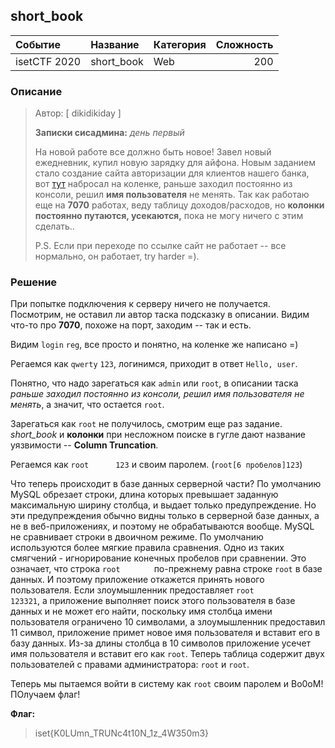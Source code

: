 ## short_book

| Событие | Название | Категория | Сложность |
|:--------|:---------|:----------|----------:|
| isetCTF 2020 | short_book | Web | 200 |

### Описание
> Автор: [ dikidikiday ]
>
> **Записки сисадмина:** *день первый*
>
> На новой работе все должно быть новое! Завел новый ежедневник, купил новую зарядку для айфона. Новым заданием стало создание сайта авторизации для клиентов нашего банка, вот [тут](http://ваш_сайт) набросал на коленке, раньше заходил постоянно из консоли, решил **имя пользователя** не менять. Так как работаю еще на **7070** работах, веду таблицу доходов/расходов, но **колонки постоянно путаются, усекаются,** пока не могу ничего с этим сделать..
> 
> P.S. Если при переходе по ссылке сайт не работает -- все нормально, он работает, try harder =).

### Решение

При попытке подключения к серверу ничего не получается. Посмотрим, не оставил ли автор таска подсказку в описании. Видим что-то про **7070**, похоже на порт, заходим -- так и есть.

Видим `login` `reg`, все просто и понятно, на коленке же написано =)

Регаемся как `qwerty` `123`, логинимся, приходит в ответ `Hello, user`.

Понятно, что надо зарегаться как `admin` или `root`, в описании таска *раньше заходил постоянно из консоли, решил имя пользователя не менять*, а значит, что остается `root`.

Зарегаться как `root` не получилось, смотрим еще раз задание. *short_book* и **колонки** при несложном поиске в гугле дают название уязвимости -- **Column Truncation**.

Регаемся как `root      123` и своим паролем.    (`root[6 пробелов]123`)

Что теперь происходит в базе данных серверной части? По умолчанию MySQL обрезает строки, длина которых превышает заданную максимальную ширину столбца, и выдает только предупреждение. Но эти предупреждения обычно видны только в серверной базе данных, а не в веб-приложениях, и поэтому не обрабатываются вообще. MySQL не сравнивает строки в двоичном режиме. По умолчанию используются более мягкие правила сравнения. Одно из таких смягчений - игнорирование конечных пробелов при сравнении. Это означает, что строка `root       ` по-прежнему равна строке `root` в базе данных. И поэтому приложение откажется принять нового пользователя. Если злоумышленник предоставляет `root           123321`, а приложение выполняет поиск этого пользователя в базе данных и не может его найти, поскольку имя столбца имени пользователя ограничено 10 символами, а злоумышленник предоставил 11 символ, приложение примет новое имя пользователя и вставит его в базу данных. Из-за длины столбца в 10 символов приложение усечет имя пользователя и вставит его как `root`. Теперь таблица содержит двух пользователей с правами администратора: `root` и `root`.

Теперь мы пытаемся войти в систему как `root` своим паролем и Bo0oM! ПОлучаем флаг!

**Флаг:**

> iset{K0LUmn_TRUNc4t10N_1z_4W350m3}
